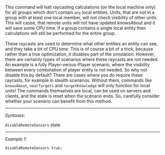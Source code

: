This command will halt raycasting calculations (on the local machine only) for all groups which don't contain `any` local entities. Units, that are not in a group with at least one local member, will not check visibility of other units. This will cause, that remote units will not have updated knowsAbout and it will save some CPU time. If a group contains a single local entity then calculations will still be performed for the entire group.
<br><br>
These raycasts are used to determine what other entities an entity can see, and they take a lot of CPU time. This is of course a bit of a trick, because rather than a true optimization, it disables part of the simulation. However, there are certainly types of scenarios where these raycasts are not needed. An example is a fully Player-versus-Player scenario, where the visibility between every combination of player entity is not needed. So why not disable this by default? There are cases where you do require these raycasts, for example in stealth scenarios. Without them, commands like `knowsAbout`, `nearTargets` and `targetKnowledge` will only function for local units! The commands themselves are local, can be used on servers and clients, and the state is reset when the scenario ends. So, carefully consider whether your scenario can benefit from this method.


---
*Syntaxes:*

`disableRemoteSensors` state

---
*Example 1:*

```sqf
disableRemoteSensors true;
```